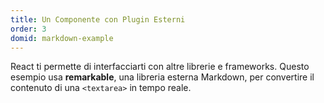 ```yaml
---
title: Un Componente con Plugin Esterni
order: 3
domid: markdown-example
---
```


React ti permette di interfacciarti con altre librerie e frameworks. Questo esempio usa **remarkable**, una libreria esterna Markdown, per convertire il contenuto di una `<textarea>` in tempo reale.
